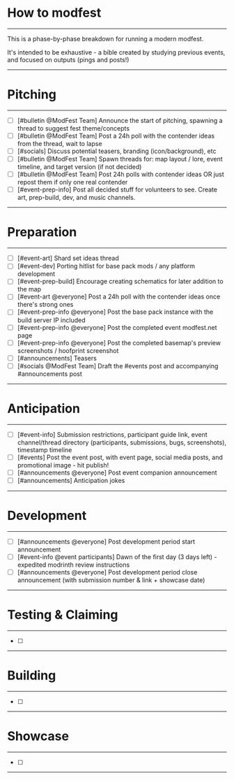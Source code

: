 # How to modfest

---

This is a phase-by-phase breakdown for running a modern modfest.

It's intended to be exhaustive - a bible created by studying previous events, and focused on outputs (pings and posts!)

---

# Pitching

---

- [ ] [#bulletin @ModFest Team] Announce the start of pitching, spawning a thread to suggest fest theme/concepts
- [ ] [#bulletin @ModFest Team] Post a 24h poll with the contender ideas from the thread, wait to lapse
- [ ] [#socials] Discuss potential teasers, branding (icon/background), etc
- [ ] [#bulletin @ModFest Team] Spawn threads for: map layout / lore, event timeline, and target version (if not decided)
- [ ] [#bulletin @ModFest Team] Post 24h polls with contender ideas OR just repost them if only one real contender
- [ ] [#event-prep-info] Post all decided stuff for volunteers to see. Create art, prep-build, dev, and music channels.

---

# Preparation

---

- [ ] [#event-art] Shard set ideas thread
- [ ] [#event-dev] Porting hitlist for base pack mods / any platform development
- [ ] [#event-prep-build] Encourage creating schematics for later addition to the map
- [ ] [#event-art @everyone] Post a 24h poll with the contender ideas once there's strong ones
- [ ] [#event-prep-info @everyone] Post the base pack instance with the build server IP included
- [ ] [#event-prep-info @everyone] Post the completed event modfest.net page
- [ ] [#event-prep-info @everyone] Post the completed basemap's preview screenshots / hoofprint screenshot
- [ ] [#announcements] Teasers
- [ ] [#socials @ModFest Team] Draft the #events post and accompanying #announcements post

---

# Anticipation

---

- [ ] [#event-info] Submission restrictions, participant guide link, event channel/thread directory (participants, submissions, bugs, screenshots), timestamp timeline
- [ ] [#events] Post the event post, with event page, social media posts, and promotional image - hit publish!
- [ ] [#announcements @everyone] Post event companion announcement
- [ ] [#announcements] Anticipation jokes

---

# Development

---

- [ ] [#announcements @everyone] Post development period start announcement
- [ ] [#event-info @event participants] Dawn of the first day (3 days left) - expedited modrinth review instructions
- [ ] [#announcements @everyone] Post development period close announcement (with submission number & link + showcase date)

---

# Testing & Claiming

---

- [ ] 

---

# Building

---

- [ ] 

---

# Showcase

---

- [ ] 

---
